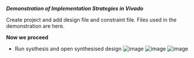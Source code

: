 ***Demonstration of Implementation Strategies in Vivado***

Create project and add design file and constraint file. Files used in the demonstration are here.

**Now we proceed**

- Run systhesis and open synthesised design
![image](https://user-images.githubusercontent.com/115934581/220157557-51240234-cc0b-46b9-a589-0a28b7ffbf93.png)
![image](https://user-images.githubusercontent.com/115934581/220158393-fb19884a-abe4-409c-bfe9-ca701e175592.png)
![image](https://user-images.githubusercontent.com/115934581/220158627-33e17c02-5d29-4d7d-964f-93b0393de310.png)


